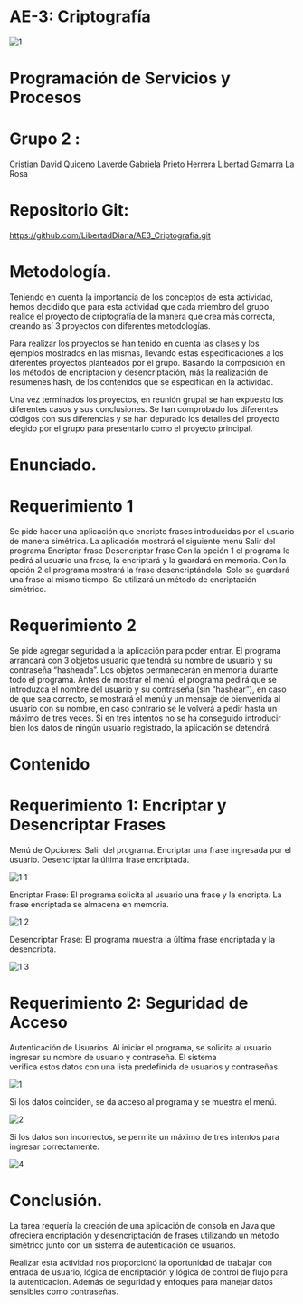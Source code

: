# AE-3: Criptografía

![1](https://github.com/LibertadDiana/AE3_Criptografia/assets/124418682/13ff20bc-77f1-416b-91a5-d745ddac3049)


# Programación de Servicios y Procesos 
 
# Grupo 2 : 
Cristian David Quiceno Laverde 
Gabriela Prieto Herrera 
Libertad Gamarra La Rosa 
 
# Repositorio Git:
https://github.com/LibertadDiana/AE3_Criptografia.git 

# Metodología. 
Teniendo en cuenta la importancia de los conceptos de esta actividad, hemos decidido que para esta actividad que cada miembro del grupo realice el proyecto de criptografía de la manera que crea más correcta, creando así 3 proyectos con diferentes metodologías. 

Para realizar los proyectos se han tenido en cuenta las clases y los ejemplos mostrados en las mismas, llevando estas especificaciones a los diferentes proyectos planteados por el grupo.
Basando la composición en los métodos de encriptación y desencriptación, más la realización de resúmenes hash, de los contenidos que se especifican en la actividad.

Una vez terminados los proyectos, en reunión grupal se han expuesto los diferentes casos y sus conclusiones. Se han comprobado los diferentes códigos con sus diferencias y se han depurado los detalles del proyecto elegido por el grupo para presentarlo como el proyecto principal.

# Enunciado. 

# Requerimiento 1
Se pide hacer una aplicación que encripte frases introducidas por el usuario de manera simétrica.
La aplicación mostrará el siguiente menú
 Salir del programa
 Encriptar frase
 Desencriptar frase
Con la opción 1 el programa le pedirá al usuario una frase, la encriptará y la guardará en memoria.
Con la opción 2 el programa mostrará la frase desencriptándola.
Solo se guardará una frase al mismo tiempo. Se utilizará un método de encriptación simétrico.
# Requerimiento 2
Se pide agregar seguridad a la aplicación para poder entrar. El programa arrancará con 3 objetos usuario que tendrá su nombre de usuario y su contraseña “hasheada”. Los objetos permanecerán en memoria durante todo el programa.
Antes de mostrar el menú, el programa pedirá que se introduzca el nombre del usuario y su contraseña (sin “hashear”), en caso de que sea correcto, se mostrará el menú y un mensaje de bienvenida al usuario con su nombre, en caso contrario se le volverá a pedir hasta un máximo de tres veces. Si en tres intentos no se ha conseguido introducir bien los datos de ningún usuario registrado, la aplicación se detendrá.
 

# Contenido

# Requerimiento 1: Encriptar y Desencriptar Frases
 Menú de Opciones:
 Salir del programa.
 Encriptar una frase ingresada por el usuario.
 Desencriptar la última frase encriptada.

![1 1](https://github.com/LibertadDiana/AE3_Criptografia/assets/124418682/88758a67-d72f-4b3a-b2eb-3e45c4cbcc13)

Encriptar Frase:
 El programa solicita al usuario una frase y la encripta.
 La frase encriptada se almacena en memoria.
 
![1 2](https://github.com/LibertadDiana/AE3_Criptografia/assets/124418682/d680e997-d87b-40fd-abb7-37df06e79f59)

Desencriptar Frase:
 El programa muestra la última frase encriptada y la desencripta.
 
![1 3](https://github.com/LibertadDiana/AE3_Criptografia/assets/124418682/4d0711e4-24dd-463f-aa7f-20a9120bbacd)


# Requerimiento 2: Seguridad de Acceso
 Autenticación de Usuarios:
 Al iniciar el programa, se solicita al usuario ingresar su nombre de usuario y contraseña. El sistema  
 verifica estos datos con una lista predefinida de usuarios y contraseñas.
 
![1](https://github.com/LibertadDiana/AE3_Criptografia/assets/124418682/9a27dbca-d290-4ac4-afe3-18dd5988c996)

 Si los datos coinciden, se da acceso al programa y se muestra el menú.
 
![2](https://github.com/LibertadDiana/AE3_Criptografia/assets/124418682/04f72396-7816-4052-b9b2-5a66f37e7d6e)

 Si los datos son incorrectos, se permite un máximo de tres intentos para ingresar correctamente.
 
![4](https://github.com/LibertadDiana/AE3_Criptografia/assets/124418682/54dab6f7-48fe-46ca-a9b0-de3076717401)

# Conclusión. 

La tarea requería la creación de una aplicación de consola en Java que ofreciera encriptación y desencriptación de frases utilizando un método simétrico junto con un sistema de autenticación de usuarios.

Realizar esta actividad nos proporcionó la oportunidad de trabajar con entrada de usuario, lógica de encriptación y lógica de control de flujo para la autenticación. Además de seguridad y enfoques para manejar datos sensibles como contraseñas.

